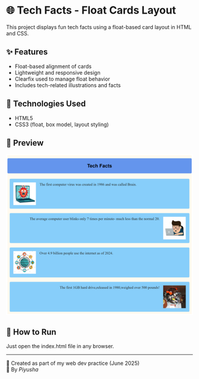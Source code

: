 # 🌐 Tech Facts - Float Cards Layout

This project displays fun tech facts using a float-based card layout in HTML and CSS.

## ✨ Features
- Float-based alignment of cards
- Lightweight and responsive design
- Clearfix used to manage float behavior
- Includes tech-related illustrations and facts

## 🔧 Technologies Used
- HTML5
- CSS3 (float, box model, layout styling)

## 📸 Preview
![Preview](screenshot-L.png) <!-- Replace with your actual screenshot name -->

## 🚀 How to Run
Just open the index.html file in any browser.

---

🔹 Created as part of my web dev practice (June 2025)  
🔹 By *Piyusha*